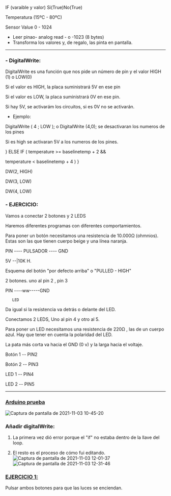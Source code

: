 

IF (varaible y valor) Si(True)No(True)

Temperatura (15ºC - 80ºC)

Sensor Value 0 - 1024

- Leer pinao- analog read - o -1023 (8 bytes)
- Transforma los valores y, de regalo, las pinta en pantalla.

------

### - DigitalWrite:
 
DigitalWrite es una función que nos pide un número de pin y el valor HIGH (1) o LOW(0)

Si el valor es HIGH, la placa suministrará 5V en ese pin

Si el valor es LOW, la placa suministrará 0V en ese pin.

Si hay 5V, se activarám los circuitos, si es 0V no se activarán.

- Ejemplo:

DigitalWrite ( 4 ; LOW ); o DigitalWrite (4,0); se desactivaran los numeros de los pines

Si es high se activaran 5V a los numeros de los pines.


} ELSE IF ( temperature >= baselinetemp + 2 &&

temperature < baselinetemp + 4 ) }

DW(2, HIGH)

DW(3, LOW)

DW(4, LOW)

### - EJERCICIO:
Vamos a conectar 2 botones y 2 LEDS

Haremos diferentes programas con diferentes comportamientos.

Para poner un botón necesitamos una resistencia de 10.000Ω (ohmnios). Estas son las que tienen cuerpo beige y una línea naranja.

PIN ---- PULSADOR ---- GND

5V --|10K H.

Esquema del botón "por defecto arriba" o "PULLED - HIGH"

2 botones. uno al pin 2 , pin 3

PIN ----ww-----GND

       LED
    
Da igual si la resistencia va detrás o delante del LED.

Conectamos 2 LEDS, Uno al pin  4 y otro al 5.

Para poner un LED necesitamos una resistencia de 220Ω , las de un cuerpo azul. Hay que tener en cuenta la polaridad del LED.

La pata más corta va hacia el GND (0 v) y la larga hacia el voltaje.


Botón 1 -- PIN2

Botón 2 -- PIN3

LED 1 -- PIN4

LED 2 -- PIN5

------

###  [Arduino prueba](https://github.com/jjksimp/arduino/blob/main/sketch_nov03a.ino)

![Captura de pantalla de 2021-11-03 10-45-20](https://user-images.githubusercontent.com/90753482/140038866-a842d13e-41c7-4e14-b3e0-65e5c97c79b4.png)


### Añadir digitalWrite:

1. La primera vez dió error porque el "if" no estaba dentro de la llave del loop.  

3. El resto es el proceso de cómo fui editando.
![Captura de pantalla de 2021-11-03 12-01-37](https://user-images.githubusercontent.com/90753482/140050349-2636282a-bcf1-440d-82de-619560939749.png)
![Captura de pantalla de 2021-11-03 12-31-46](https://user-images.githubusercontent.com/90753482/140052906-59183257-819f-4dcb-acfb-9c2892c56a3f.png)


### [EJERCICIO 1:](https://github.com/jjksimp/arduino/blob/main/operadores_ejercicio1.ino) 
Pulsar ambos botones para que las luces se enciendan.

